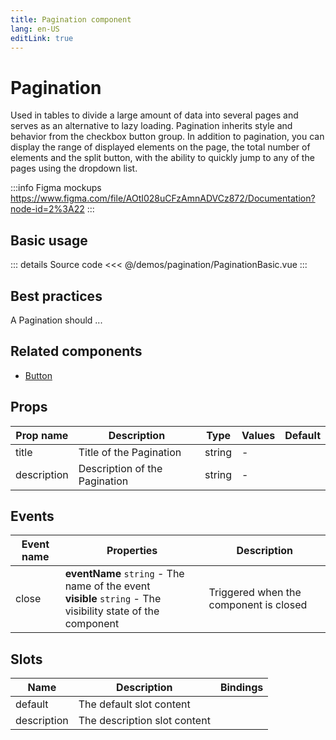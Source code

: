 ```yaml
---
title: Pagination component
lang: en-US
editLink: true
---
```


# Pagination

Used in tables to divide a large amount of data into several pages and serves as an alternative to lazy loading.
Pagination inherits style and behavior from the checkbox button group. In addition to pagination, you can display the range of displayed elements on the page, the total number of elements and the split button, with the ability to quickly jump to any of the pages using the dropdown list.

:::info Figma mockups
https://www.figma.com/file/AOtI028uCFzAmnADVCz872/Documentation?node-id=2%3A22
:::

## Basic usage

<PaginationBasic />

::: details Source code
<<< @/demos/pagination/PaginationBasic.vue
:::

## Best practices

A Pagination should ...

## Related components

- [Button](/components/button/button.doc)

## Props

| Prop name   | Description                   | Type   | Values | Default |
| ----------- | ----------------------------- | ------ | ------ | ------- |
| title       | Title of the Pagination       | string | -      |         |
| description | Description of the Pagination | string | -      |         |

## Events

| Event name | Properties                                                                                                      | Description                            |
| ---------- | --------------------------------------------------------------------------------------------------------------- | -------------------------------------- |
| close      | **eventName** `string` - The name of the event<br/>**visible** `string` - The visibility state of the component | Triggered when the component is closed |

## Slots

| Name        | Description                  | Bindings |
| ----------- | ---------------------------- | -------- |
| default     | The default slot content     |          |
| description | The description slot content |          |
